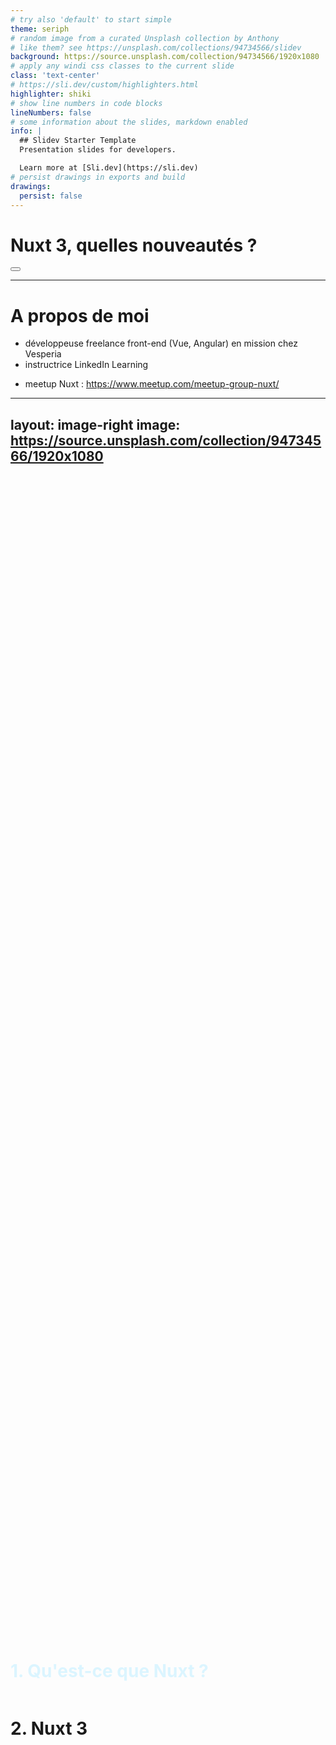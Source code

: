 ```yaml
---
# try also 'default' to start simple
theme: seriph
# random image from a curated Unsplash collection by Anthony
# like them? see https://unsplash.com/collections/94734566/slidev
background: https://source.unsplash.com/collection/94734566/1920x1080
# apply any windi css classes to the current slide
class: 'text-center'
# https://sli.dev/custom/highlighters.html
highlighter: shiki
# show line numbers in code blocks
lineNumbers: false
# some information about the slides, markdown enabled
info: |
  ## Slidev Starter Template
  Presentation slides for developers.

  Learn more at [Sli.dev](https://sli.dev)
# persist drawings in exports and build
drawings:
  persist: false
---
```


# Nuxt 3, quelles nouveautés ?

<div class="abs-br m-6 flex gap-2">
  <button @click="$slidev.nav.openInEditor()" title="Open in Editor" class="text-xl icon-btn opacity-50 !border-none !hover:text-white">
    <carbon:edit />
  </button>
  <a href="https://github.com/slidevjs/slidev" target="_blank" alt="GitHub"
    class="text-xl icon-btn opacity-50 !border-none !hover:text-white">
    <carbon-logo-github />
  </a>
</div>

<!--
The last comment block of each slide will be treated as slide notes. It will be visible and editable in Presenter Mode along with the slide. [Read more in the docs](https://sli.dev/guide/syntax.html#notes)
-->

---

# A propos de moi

<v-click>

- développeuse freelance front-end (Vue, Angular) en mission chez Vesperia
- instructrice LinkedIn Learning

</v-click>

<v-click>

- meetup Nuxt : https://www.meetup.com/meetup-group-nuxt/

</v-click>

---
layout: image-right
image: https://source.unsplash.com/collection/94734566/1920x1080
---

<div class="container">
  <h1 class="selected">1. Qu'est-ce que Nuxt ?</h1>
  <h1>2. Nuxt 3</h1>
</div>

<style>
.container {
  display: flex;
  flex-direction: column;
  justify-content: center;
  height: 100%;
}
.selected {
  color: #dbf5ff
}
</style>

---

# Nuxt: définition

<!-- Component usage: this will be invisible until you press "next" -->
<v-click>

- v2: "Le framework Vue intuitif"

</v-click>

<v-click>

- v3: "The Hybrid Vue Framework"

</v-click>

<v-click>

=> meta-framework basé sur Vue

</v-click>

---

# Contexte

<div style="padding: 30px 0">
<v-click>

- front-end

</v-click>

<v-click>

- SPA

</v-click>
</div>

<div>
<v-click>

Dominé par :

</v-click>

<v-clicks>

<ul>
<li>Angular</li>
<li>React</li>
<li>Vue</li>
<li class="medium">Svelte</li>
<li class="small">Riot</li>
<li class="small">Solid</li>
</ul>

</v-clicks>
</div>

<style>

.medium {
  opacity: 60%
}
.small {
  opacity: 40%
}
</style>

---

# Pourquoi des meta-frameworks ?

<v-clicks style="padding: 30px 0">

- Angular : "The modern web developer's platform" *=> langage, directory structure, UI runtime, routing, formulaires, client HTTP, tests...*
- React : "Une bibliothèque JavaScript pour créer des interfaces utilisateurs" *=> UI runtime*
- Vue : "Le Framework JavaScript Évolutif" *=> UI runtime + routing et state management non imposés*

</v-clicks>

<v-click>

=> React et Vue : grand flexibilité, mais difficultés pour bootstrap et implémentation de features clés (SSR, ...)

</v-click>

---

# Pourquoi des meta-frameworks ?

<v-clicks style="padding: 30px 0">

- React : Next, Gatsby (SSG)
- Vue : Nuxt, Quasar, Gridsome (SSG)

</v-clicks>

<v-click>

>"To me, that sounds like React is a kernel. Webpack/Create React App are bootloaders. Next.js and Gatsby are the closest things we've got to distros."
>
>James K Nelson

</v-click>

---

# Nuxt (hors v3)


<v-click>

<div style="padding: 30px 0 10px 0">Préconfiguration :</div>

</v-click>

<v-clicks style="padding: 0px 0 10px 0">

- Conventions : structure de dossiers 
- Bootstrap : pré-intégration du router, de Vuex (Nuxt 2) et du **SSR**

</v-clicks>


<v-click>

<div style="padding: 20px 0 10px 0">Features :</div>

</v-click>
<v-clicks style="padding: 0px 0 10px 0">

- Expérience developpeur : routing (+ state management) par système de fichiers, auto-import des composants
- Modes de rendus : SSG, outils (hooks) *=> amélioration de **TTC** et **SEO** par pre-rendering HTML et pre-fetch de data, architecture Jamstack*

</v-clicks>

<v-click>

*Nb: Nuxt reste relativement peu 'opinionated' car la plupart des implémentations sont configurables.*

</v-click>

---

# SSR et SSG

<v-click>

<div style="padding: 20px 0 10px 0">Objectif: diminuer le TTC d'une SPA (+ améliorer SEO)</div>

</v-click>


<v-click>

<div style="padding: 20px 0 10px 0; font-style: italic; color: grey">Nb: TTC = Time To Content (affichage du contenu de la page lors de la première requête)</div>

</v-click>


<v-click>

<div style="padding: 20px 0 10px 0; font-style: italic; color: grey">Nb2: SPA ont un fort TTC (et un SEO potentiellement diminué) car le contenu de la page d'une SPA n'est visible qu'une fois la SPA chargée (temps, notemment sur faible réseau)</div>

</v-click>

---

# SSR et SSG

<v-click>

<div style="padding: 20px 0 10px 0">Comment? utiliser le serveur pour :</div>

</v-click>

<v-clicks style="padding: 0px 0 10px 0">

- pré-rendre le contenu de la page
- 'pre-fetcher' les datas (plutôt que de le faire dans un second temps de façon asynchrone)

</v-clicks>

---

# SSR versus SSG

<v-clicks style="padding: 0px 0 10px 0">

- SSR : pré-rendering au run-time *=> flexibilité*
- SSG : pré-rendering au build *=> architecture Jamstack, scalabilité (fichiers statiques, fetch data réduit)*

</v-clicks>

---
layout: image-right
image: https://source.unsplash.com/collection/94734566/1920x1080
---

<div class="container">
  <h1>1. Qu'est-ce que Nuxt ?</h1>
  <h1 class="selected">2. Nuxt 3</h1>
</div>

<style>
.container {
  display: flex;
  flex-direction: column;
  justify-content: center;
  height: 100%;
}
.selected {
  color: #dbf5ff
}
</style>

---

# Context global

<v-click>

*cf Daniel Roe, Edge-rendering with Nuxt, Vuejs Amsterdam 2021*

</v-click>

<v-clicks style="padding: 30px 0 10px 0">

- Serverless : déléguer la gestion et la dimension des infrastructures serveur à un service Cloud
- Jamstack (JavaScript Api Markup) : 'pre-rendering' et découplage (microservices) => applications plus rapides, sécurisées et scalables.

</v-clicks>

<v-clicks style="padding: 10px 0 10px 0">

- nouvelles 'targets' : Deno, workers

</v-clicks>

<v-clicks style="padding: 10px 0 10px 0">

- TypeScript
- ES modules : portée par nouveaux outils de développements (Vite, Snowpack)

</v-clicks>

---

# Nuxt 3 : support

<v-clicks style="padding: 30px 0 10px 0">

- TypeScript : types auto-générés (composants globaux, composables, routes API...)
- Vue 3 : API de composition (dossier 'composables', auto-imports), API suspense
- Bundler : Webpack 5, Vite 
- Transpiler : esbuild
- State management : `useState`

</v-clicks>

---

# Nuxt 3 : expérience développeur

<v-click style="padding: 30px 0 10px 0">

<Tweet id="1451192466049093633" scale="0.65" />

</v-click>

---

# Nuxt 3 : 'big features'

<v-clicks style="padding: 30px 0 10px 0">

- Nuxt Kit : modules cross-version
- CLI : Nuxi
- Dev tools (à venir)
- Rendering server : Nitro 🔥 (basé sur le serveur h3 du repository unjs)

</v-clicks>

---

# Nuxt 3 : Nitro 🔥

<v-click >

<div style="padding: 30px 0 10px 0">Features :</div>

</v-click>
<v-clicks style="padding: 0px 0 0px 0">

- server API (génération automatique de types)
- mode hybride : SSR et SSG

</v-clicks>

<v-click>

<div style="padding: 30px 0 10px 0">Universel :</div>

</v-click>

<v-clicks style="padding: 0px 0 0px 0">

- build multi-targets: Node, Deno, workers (serverless, expérimentalement sur navigateur)

</v-clicks>

<v-click>

<div style="padding: 30px 0 10px 0">Construit pour le serverless :</div>

</v-click>

<v-clicks style="padding: 0px 0 0px 0">

- détection automatique des plateformes serverless (Netlify, Vercel, Azure, AWS, and CloudFlare Workers)
- cold start optimisé
- plus léger (NFT)

</v-clicks>

---
layout: image-right
image: https://source.unsplash.com/collection/94734566/1920x1080
---

# Conclusion

<v-click>

<div style="padding: 30px 0 10px 0">Nuxt semble avoir pris un tournant avec cette version 3, et dépasse le 'meta-framework' Vue pour se positionner plutôt comme 'an open source framework making web development simple and powerful'.</div>

</v-click>

